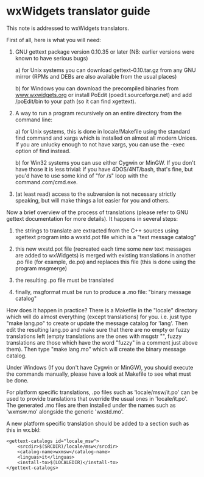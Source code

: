 wxWidgets translator guide
==========================

This note is addressed to wxWidgets translators.

First of all, here is what you will need:

1. GNU gettext package version 0.10.35 or later (NB: earlier versions were
   known to have serious bugs)

   a) for Unix systems you can download gettext-0.10.tar.gz from any GNU
      mirror (RPMs and DEBs are also available from the usual places)

   b) for Windows you can download the precompiled binaries from
      www.wxwidgets.org or install PoEdit (poedit.sourceforge.net) and
      add <installdir>/poEdit/bin to your path (so it can find xgettext).

2. A way to run a program recursively on an entire directory from the command
   line:

   a) for Unix systems, this is done in locale/Makefile using the standard find
      command and xargs which is installed on almost all modern Unices.  If you
      are unlucky enough to not have xargs, you can use the -exec option of find
      instead.

   b) for Win32 systems you can use either Cygwin or MinGW. If you don't have
      those it is less trivial: if you have 4DOS/4NT/bash, that's
      fine, but you'd have to use some kind of "for /s" loop with the
      command.com/cmd.exe.

3. (at least read) access to the subversion is not necessary strictly speaking, but
   will make things a lot easier for you and others.


Now a brief overview of the process of translations (please refer to GNU
gettext documentation for more details). It happens in several steps:

1. the strings to translate are extracted from the C++ sources using xgettext
   program into a wxstd.pot file which is a "text message catalog"

2. this new wxstd.pot file (recreated each time some new text messages are added
   to wxWidgets) is merged with existing translations in another .po file (for
   example, de.po) and replaces this file (this is done using the program
   msgmerge)

3. the resulting .po file must be translated

4. finally, msgformat must be run to produce a .mo file: "binary message catalog"


How does it happen in practice? There is a Makefile in the "locale"
directory which will do almost everything (except translations) for you. i.e.
just type "make lang.po" to create or update the message catalog for 'lang'.
Then edit the resulting lang.po and make sure that there are no empty or fuzzy
translations left (empty translations are the ones with msgstr "", fuzzy
translations are those which have the word "fuzzy" in a comment just above
them). Then type "make lang.mo" which will create the binary message catalog.

Under Windows (If you don't have Cygwin or MinGW), you should execute the
commands manually, please have a look at Makefile to see what must be done.

For platform specific translations, .po files such as 'locale/msw/it.po' can be
used to provide translations that override the usual ones in 'locale/it.po'.
The generated .mo files are then installed under the names such as 'wxmsw.mo'
alongside the generic 'wxstd.mo'.

A new platform specific translation should be added to a section such as this
in wx.bkl:

    <gettext-catalogs id="locale_msw">
        <srcdir>$(SRCDIR)/locale/msw</srcdir>
        <catalog-name>wxmsw</catalog-name>
        <linguas>it</linguas>
        <install-to>$(LOCALEDIR)</install-to>
    </gettext-catalogs>
